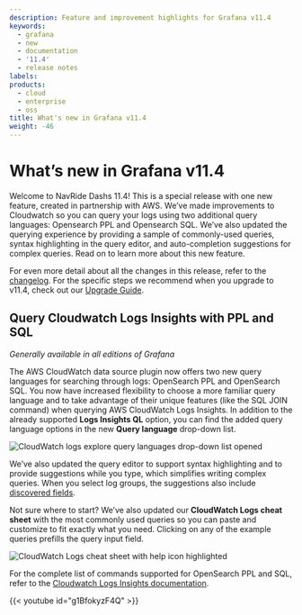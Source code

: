 ```yaml
---
description: Feature and improvement highlights for Grafana v11.4
keywords:
  - grafana
  - new
  - documentation
  - '11.4'
  - release notes
labels:
products:
  - cloud
  - enterprise
  - oss
title: What's new in Grafana v11.4
weight: -46
---
```


<!-- vale GoogleWe = NO -->
<!-- vale We = NO -->

# What’s new in Grafana v11.4

Welcome to NavRide Dashs 11.4! This is a special release with one new feature, created in partnership with AWS. We’ve made improvements to Cloudwatch so you can query your logs using two additional query languages: Opensearch PPL and Opensearch SQL. We’ve also updated the querying experience by providing a sample of commonly-used queries, syntax highlighting in the query editor, and auto-completion suggestions for complex queries. Read on to learn more about this new feature.

For even more detail about all the changes in this release, refer to the [changelog](https://github.com/grafana/grafana/blob/main/CHANGELOG.md). For the specific steps we recommend when you upgrade to v11.4, check out our [Upgrade Guide](https://grafana.com/docs/grafana/<GRAFANA_VERSION>/upgrade-guide/upgrade-v11.4/).

## Query Cloudwatch Logs Insights with PPL and SQL

<!-- Ida Štambuk, Zoe Chou -->

_Generally available in all editions of Grafana_

The AWS CloudWatch data source plugin now offers two new query languages for searching through logs: OpenSearch PPL and OpenSearch SQL. You now have increased flexibility to choose a more familiar query language and to take advantage of their unique features (like the SQL JOIN command) when querying AWS CloudWatch Logs Insights. In addition to the already supported **Logs Insights QL** option, you can find the added query language options in the new **Query language** drop-down list.

![CloudWatch logs explore query languages drop-down list opened](/media/docs/grafana/data-sources/screenshot-awscw-query-languages-v11.4.png)

We’ve also updated the query editor to support syntax highlighting and to provide suggestions while you type, which simplifies writing complex queries. When you select log groups, the suggestions also include [discovered fields](https://docs.aws.amazon.com/AmazonCloudWatch/latest/logs/CWL_AnalyzeLogData-discoverable-fields.html).

Not sure where to start? We’ve also updated our **CloudWatch Logs cheat sheet** with the most commonly used queries so you can paste and customize to fit exactly what you need. Clicking on any of the example queries prefills the query input field.

![CloudWatch Logs cheat sheet with help icon highlighted](/media/docs/grafana/data-sources/screenshot-cwl-cheat-sheet-v11.4.png)

For the complete list of commands supported for OpenSearch PPL and SQL, refer to the [Cloudwatch Logs Insights documentation](https://docs.aws.amazon.com/AmazonCloudWatch/latest/logs/CWL_AnalyzeLogData_Languages.html).

{{< youtube id="g1BfokyzF4Q" >}}
